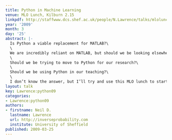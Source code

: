 ```yaml
---
title: Python in Machine Learning
venue: MLO Lunch, Kilburn 2.15
linkpdf: http://staffwww.dcs.shef.ac.uk/people/N.Lawrence/talks/mlolunch.pdf
year: '2009'
month: 3
day: '25'
abstract: |-
  Is Python a viable replacement for MATLAB?\
  \
  We are incredibly reliant on MATLAB, but should we be looking elsewhere for our ML programming needs? In this ML lunch I will try and share my recent experiences with Python and machine learning: good and bad. The main questions I think we should be considering are:\
  \
  Should we be trying to move to Python for our research?\
  \
  Should we be using Python in our teaching?\
  \
  I don’t know the answer, but I’ll try and use this MLO lunch to start the debate!
layout: talk
key: Lawrence:python09
categories:
- Lawrence:python09
authors:
- firstname: Neil D.
  lastname: Lawrence
  url: http://inverseprobability.com
  institute: University of Sheffield
published: 2009-03-25
---
```

